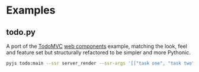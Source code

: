 # Examples

## todo.py
A port of the [TodoMVC](https://todomvc.com) [web components](https://todomvc.com/examples/web-components) example, matching the look, feel and feature set but structurally refactored to be simpler and more Pythonic.

```bash
pyjs todo:main --ssr server_render --ssr-args '[["task one", "task two"]]' --css todo.css --serve
```
